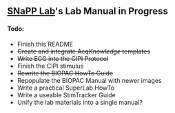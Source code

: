 ## [SNaPP Lab](http://snapp-lab.wm.edu)'s Lab Manual in Progress

#### Todo:
* Finish this README
* ~~Create and integrate Acq*Knowledge* templates~~
* ~~Write ECG into the CIPI Protocol~~
* Finish the CIPI stimulus
* ~~Rewrite the BIOPAC HowTo Guide~~
* Repopulate the BIOPAC Manual with newer images
* Write a practical SuperLab HowTo
* Write a useable StimTracker Guide
* Unify the lab materials into a single manual?
